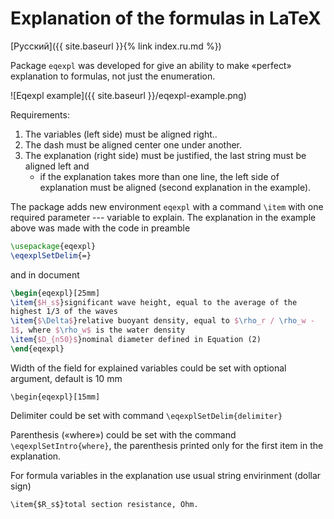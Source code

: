 Explanation of the formulas in LaTeX
========

[Русский]({{ site.baseurl }}{% link index.ru.md %})

Package `eqexpl` was developed for give an ability to make «perfect»
explanation to formulas, not just the enumeration.

![Eqexpl example]({{ site.baseurl }}/eqexpl-example.png)

Requirements:
1. The variables (left side) must be aligned right..
2. The dash must be aligned center one under another.
3. The explanation (right side) must be justified, the last string
   must be aligned left and
   - if the explanation takes more than one line, the left side of
     explanation must be aligned (second explanation in the example).

The package adds new environment `eqexpl` with a command `\item` with
one required parameter --- variable to explain.  The explanation in
the example above was made with the code in preamble

```latex
\usepackage{eqexpl}
\eqexplSetDelim{=}
```

and in document

```latex
\begin{eqexpl}[25mm]
\item{$H_s$}significant wave height, equal to the average of the
highest 1/3 of the waves
\item{$\Delta$}relative buoyant density, equal to $\rho_r / \rho_w -
1$, where $\rho_w$ is the water density
\item{$D_{n50}$}nominal diameter defined in Equation (2)
\end{eqexpl}
```

Width of the field for explained variables could be set with optional
argument, default is 10 mm

    \begin{eqexpl}[15mm]

Delimiter could be set with command `\eqexplSetDelim{delimiter}`

Parenthesis («where») could be set with the command
`\eqexplSetIntro{where}`, the parenthesis printed only for the first
item in the explanation.

For formula variables in the explanation use usual string envirinment
(dollar sign)

    \item{$R_s$}total section resistance, Ohm.

